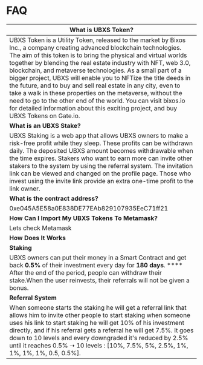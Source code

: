 # FAQ

| **What is UBXS Token?**                                                                                                                                                                                                                                                                                                                                                                                                                                                                                                                                                                                                                                                           |
| --------------------------------------------------------------------------------------------------------------------------------------------------------------------------------------------------------------------------------------------------------------------------------------------------------------------------------------------------------------------------------------------------------------------------------------------------------------------------------------------------------------------------------------------------------------------------------------------------------------------------------------------------------------------------------- |
| UBXS Token is a Utility Token, released to the market by Bixos Inc., a company creating advanced blockchain technologies. The aim of this token is to bring the physical and virtual worlds together by blending the real estate industry with NFT, web 3.0, blockchain, and metaverse technologies. As a small part of a bigger project, UBXS will enable you to NFTize the title deeds in the future, and to buy and sell real estate in any city, even to take a walk in these properties on the metaverse, without the need to go to the other end of the world. You can visit bixos.io for detailed information about this exciting project, and buy UBXS Tokens on Gate.io. |
| **What is an UBXS Stake?**                                                                                                                                                                                                                                                                                                                                                                                                                                                                                                                                                                                                                                                        |
| UBXS Staking is a web app that allows UBXS owners to make a risk-free profit while they sleep. These profits can be withdrawn daily. The deposited UBXS amount becomes withdrawable when the time expires. Stakers who want to earn more can invite other stakers to the system by using the referral system. The invitation link can be viewed and changed on the profile page. Those who invest using the invite link provide an extra one-time profit to the link owner.                                                                                                                                                                                                       |
| **What is the contract address?**                                                                                                                                                                                                                                                                                                                                                                                                                                                                                                                                                                                                                                                 |
| 0xe045A5E58a0E838DE77EAb829107935EeC71ff21                                                                                                                                                                                                                                                                                                                                                                                                                                                                                                                                                                                                                                        |
| **How Can I Import My UBXS Tokens To Metamask?**                                                                                                                                                                                                                                                                                                                                                                                                                                                                                                                                                                                                                                  |
| Lets check Metamask                                                                                                                                                                                                                                                                                                                                                                                                                                                                                                                                                                                                                                                               |
| **How Does It Works**                                                                                                                                                                                                                                                                                                                                                                                                                                                                                                                                                                                                                                                             |
| **Staking**                                                                                                                                                                                                                                                                                                                                                                                                                                                                                                                                                                                                                                                                       |
| UBXS owners can put their money in a Smart Contract and get back **0.5%** of their investment every day for **180 days**. **** After the end of the period, people can withdraw their stake.When the user reinvests, their referrals will not be given a bonus.                                                                                                                                                                                                                                                                                                                                                                                                                   |
| **Referral System**                                                                                                                                                                                                                                                                                                                                                                                                                                                                                                                                                                                                                                                               |
| When someone starts the staking he will get a referral link that allows him to invite other people to start staking when someone uses his link to start staking he will get 10% of his investment directly, and if his referral gets a referral he will get 7.5%. It goes down to 10 levels and every downgraded it's reduced by 2.5% until it reaches 0.5% ➝ 10 levels : \[10%, 7.5%, 5%, 2.5%, 1%, 1%, 1%, 1%, 0.5, 0.5%].                                                                                                                                                                                                                                                      |
